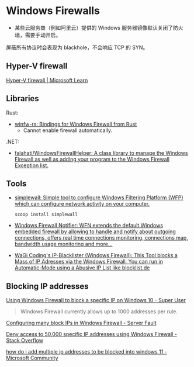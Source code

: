# Windows Firewalls
- 某些云服务商（例如阿里云）提供的 Windows 服务器镜像默认关闭了防火墙，需要手动开启。

屏蔽所有协议时会表现为 blackhole，不会响应 TCP 的 SYN。

## Hyper-V firewall
[Hyper-V firewall | Microsoft Learn](https://learn.microsoft.com/en-us/windows/security/operating-system-security/network-security/windows-firewall/hyper-v-firewall)

## Libraries
Rust:
- [winfw-rs: Bindings for Windows Firewall from Rust](https://github.com/marirs/winfw-rs)
  - Cannot enable firewall automatically.

.NET:
- [falahati/WindowsFirewallHelper: A class library to manage the Windows Firewall as well as adding your program to the Windows Firewall Exception list.](https://github.com/falahati/WindowsFirewallHelper)

## Tools
- [simplewall: Simple tool to configure Windows Filtering Platform (WFP) which can configure network activity on your computer.](https://github.com/henrypp/simplewall)

  `scoop install simplewall`

- [Windows Firewall Notifier: WFN extends the default Windows embedded firewall by allowing to handle and notify about outgoing connections, offers real time connections monitoring, connections map, bandwidth usage monitoring and more...](https://github.com/wokhan/WFN)

- [WaGi Coding's IP-Blacklister (Windows Firewall): This Tool blocks a Mass of IP Adresses via the Windows Firewall. You can run in Automatic-Mode using a Abusive IP List like blocklist.de](https://github.com/WaGi-Coding/WaGis-Mass-IP-Blacklister-Windows)

## Blocking IP addresses
[Using Windows Firewall to block a specific IP on Windows 10 - Super User](https://superuser.com/questions/1159401/using-windows-firewall-to-block-a-specific-ip-on-windows-10)

> Windows Firewall currently allows up to 1000 addresses per rule.

[Configuring many block IPs in Windows Firewall - Server Fault](https://serverfault.com/questions/196456/configuring-many-block-ips-in-windows-firewall)

[Deny access to 50,000 specific IP addresses using Windows Firewall - Stack Overflow](https://stackoverflow.com/questions/25283071/deny-access-to-50-000-specific-ip-addresses-using-windows-firewall)

[how do i add multiple ip addresses to be blocked into windows 11 - Microsoft Community](https://answers.microsoft.com/en-us/windows/forum/all/how-do-i-add-multiple-ip-addresses-to-be-blocked/7153857e-9291-40b8-8116-ee243ba34d43)